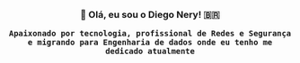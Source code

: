 
<h3 align="center">  <br>
👋 Olá, eu sou o Diego Nery! 🇧🇷
<br> 

  
```
Apaixonado por tecnologia, profissional de Redes e Segurança e migrando para Engenharia de dados onde eu tenho me dedicado atualmente

```
  
  
  
<!--
**diegonery75/diegonery75** is a ✨ _special_ ✨ repository because its `README.md` (this file) appears on your GitHub profile.

Here are some ideas to get you started:

- 🔭 I’m currently working on ...
- 🌱 I’m currently learning ...
- 👯 I’m looking to collaborate on ...
- 🤔 I’m looking for help with ...
- 💬 Ask me about ...
- 📫 How to reach me: ...
- 😄 Pronouns: ...
- ⚡ Fun fact: ...
-->
